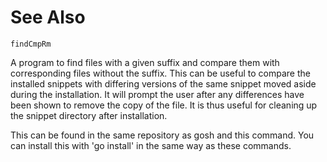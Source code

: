 <!-- Created by mkdoc DO NOT EDIT. -->

# See Also

```
findCmpRm
```
A program to find files with a given suffix and compare them with corresponding
files without the suffix\. This can be useful to compare the installed snippets
with differing versions of the same snippet moved aside during the
installation\. It will prompt the user after any differences have been shown to
remove the copy of the file\. It is thus useful for cleaning up the snippet
directory after installation\.

This can be found in the same repository as gosh and this command\. You can
install this with &apos;go install&apos; in the same way as these commands\.
